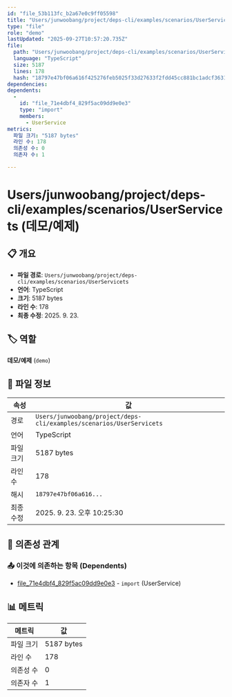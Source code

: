 ```yaml
---
id: "file_53b113fc_b2a67e0c9ff05598"
title: "Users/junwoobang/project/deps-cli/examples/scenarios/UserServicets (데모/예제)"
type: "file"
role: "demo"
lastUpdated: "2025-09-27T10:57:20.735Z"
file:
  path: "Users/junwoobang/project/deps-cli/examples/scenarios/UserServicets"
  language: "TypeScript"
  size: 5187
  lines: 178
  hash: "18797e47bf06a616f425276feb5025f33d27633f2fdd45cc881bc1adcf3631c9"
dependencies:
dependents:
  -
    id: "file_71e4dbf4_829f5ac09dd9e0e3"
    type: "import"
    members:
      - UserService
metrics:
  파일 크기: "5187 bytes"
  라인 수: 178
  의존성 수: 0
  의존자 수: 1

---
```


# Users/junwoobang/project/deps-cli/examples/scenarios/UserServicets (데모/예제)

## 📋 개요

- **파일 경로**: `Users/junwoobang/project/deps-cli/examples/scenarios/UserServicets`
- **언어**: TypeScript
- **크기**: 5187 bytes
- **라인 수**: 178
- **최종 수정**: 2025. 9. 23.

## 🏷️ 역할

**데모/예제** (`demo`)

## 📄 파일 정보

| 속성 | 값 |
|------|----|
| 경로 | `Users/junwoobang/project/deps-cli/examples/scenarios/UserServicets` |
| 언어 | TypeScript |
| 파일 크기 | 5187 bytes |
| 라인 수 | 178 |
| 해시 | `18797e47bf06a616...` |
| 최종 수정 | 2025. 9. 23. 오후 10:25:30 |

## 🔗 의존성 관계

### 📤 이것에 의존하는 항목 (Dependents)

- [file_71e4dbf4_829f5ac09dd9e0e3](file_71e4dbf4_829f5ac09dd9e0e3.md) - `import` (UserService)

## 📊 메트릭

| 메트릭 | 값 |
|--------|----|
| 파일 크기 | 5187 bytes |
| 라인 수 | 178 |
| 의존성 수 | 0 |
| 의존자 수 | 1 |


